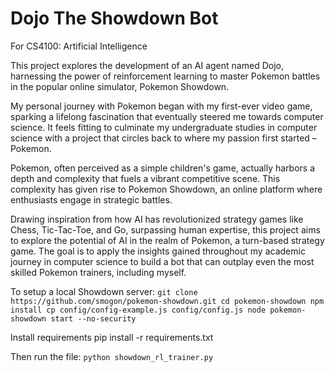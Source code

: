 # Dojo The Showdown Bot
For CS4100: Artificial Intelligence

This project explores the development of an AI agent named Dojo, harnessing the power of reinforcement learning to master Pokemon battles in the popular online simulator, Pokemon Showdown.

My personal journey with Pokemon began with my first-ever video game, sparking a lifelong fascination that eventually steered me towards computer science. It feels fitting to culminate my undergraduate studies in computer science with a project that circles back to where my passion first started – Pokemon.

Pokemon, often perceived as a simple children's game, actually harbors a depth and complexity that fuels a vibrant competitive scene. This complexity has given rise to Pokemon Showdown, an online platform where enthusiasts engage in strategic battles.

Drawing inspiration from how AI has revolutionized strategy games like Chess, Tic-Tac-Toe, and Go, surpassing human expertise, this project aims to explore the potential of AI in the realm of Pokemon, a turn-based strategy game. The goal is to apply the insights gained throughout my academic journey in computer science to build a bot that can outplay even the most skilled Pokemon trainers, including myself.

To setup a local Showdown server:
`
git clone https://github.com/smogon/pokemon-showdown.git
cd pokemon-showdown
npm install
cp config/config-example.js config/config.js
node pokemon-showdown start --no-security
`

Install requirements
pip install -r requirements.txt


Then run the file:
`python showdown_rl_trainer.py`
